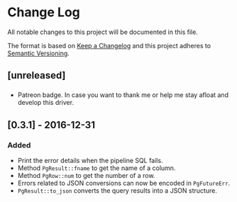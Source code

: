 # Change Log
All notable changes to this project will be documented in this file.

The format is based on [Keep a Changelog](http://keepachangelog.com/) and this project adheres to [Semantic Versioning](http://semver.org/).

## [unreleased]
###
- Patreon badge. In case you want to thank me or help me stay afloat and develop this driver.

## [0.3.1] - 2016-12-31
### Added
- Print the error details when the pipeline SQL fails.
- Method `PgResult::fname` to get the name of a column.
- Method `PgRow::num` to get the number of a row.
- Errors related to JSON conversions can now be encoded in `PgFutureErr`.
- `PgResult::to_json` converts the query results into a JSON structure.
